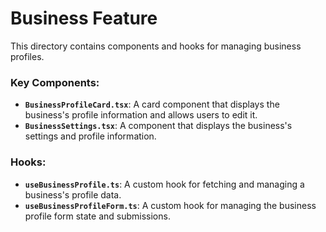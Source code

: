# Business Feature

This directory contains components and hooks for managing business profiles.

### Key Components:

- **`BusinessProfileCard.tsx`**: A card component that displays the business's profile information and allows users to edit it.
- **`BusinessSettings.tsx`**: A component that displays the business's settings and profile information.

### Hooks:

- **`useBusinessProfile.ts`**: A custom hook for fetching and managing a business's profile data.
- **`useBusinessProfileForm.ts`**: A custom hook for managing the business profile form state and submissions.
